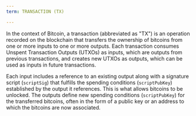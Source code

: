 ```yaml
---
term: TRANSACTION (TX)

---
```

In the context of Bitcoin, a transaction (abbreviated as "TX") is an operation recorded on the blockchain that transfers the ownership of bitcoins from one or more inputs to one or more outputs. Each transaction consumes Unspent Transaction Outputs (UTXOs) as inputs, which are outputs from previous transactions, and creates new UTXOs as outputs, which can be used as inputs in future transactions.

Each input includes a reference to an existing output along with a signature script (`scriptSig`) that fulfills the spending conditions (`scriptPubKey`) established by the output it references. This is what allows bitcoins to be unlocked. The outputs define new spending conditions (`scriptPubKey`) for the transferred bitcoins, often in the form of a public key or an address to which the bitcoins are now associated.